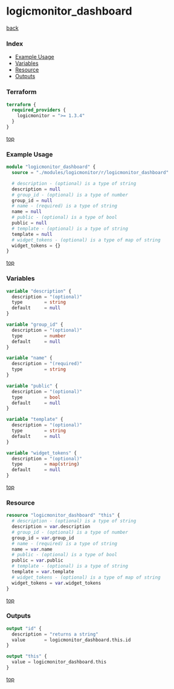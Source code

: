# logicmonitor_dashboard

[back](../logicmonitor.md)

### Index

- [Example Usage](#example-usage)
- [Variables](#variables)
- [Resource](#resource)
- [Outputs](#outputs)

### Terraform

```terraform
terraform {
  required_providers {
    logicmonitor = ">= 1.3.4"
  }
}
```

[top](#index)

### Example Usage

```terraform
module "logicmonitor_dashboard" {
  source = "./modules/logicmonitor/r/logicmonitor_dashboard"

  # description - (optional) is a type of string
  description = null
  # group_id - (optional) is a type of number
  group_id = null
  # name - (required) is a type of string
  name = null
  # public - (optional) is a type of bool
  public = null
  # template - (optional) is a type of string
  template = null
  # widget_tokens - (optional) is a type of map of string
  widget_tokens = {}
}
```

[top](#index)

### Variables

```terraform
variable "description" {
  description = "(optional)"
  type        = string
  default     = null
}

variable "group_id" {
  description = "(optional)"
  type        = number
  default     = null
}

variable "name" {
  description = "(required)"
  type        = string
}

variable "public" {
  description = "(optional)"
  type        = bool
  default     = null
}

variable "template" {
  description = "(optional)"
  type        = string
  default     = null
}

variable "widget_tokens" {
  description = "(optional)"
  type        = map(string)
  default     = null
}
```

[top](#index)

### Resource

```terraform
resource "logicmonitor_dashboard" "this" {
  # description - (optional) is a type of string
  description = var.description
  # group_id - (optional) is a type of number
  group_id = var.group_id
  # name - (required) is a type of string
  name = var.name
  # public - (optional) is a type of bool
  public = var.public
  # template - (optional) is a type of string
  template = var.template
  # widget_tokens - (optional) is a type of map of string
  widget_tokens = var.widget_tokens
}
```

[top](#index)

### Outputs

```terraform
output "id" {
  description = "returns a string"
  value       = logicmonitor_dashboard.this.id
}

output "this" {
  value = logicmonitor_dashboard.this
}
```

[top](#index)